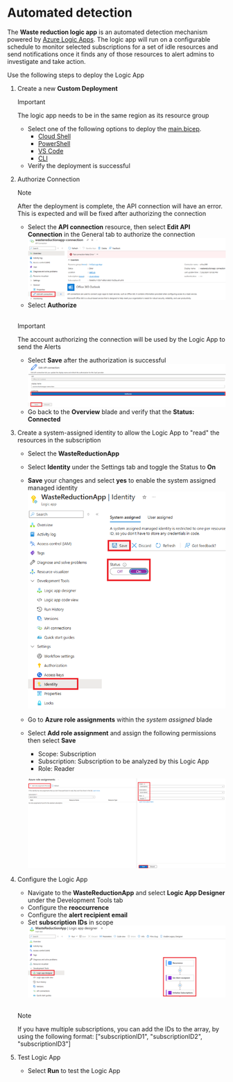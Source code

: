 
# Automated detection

The **Waste reduction logic app** is an automated detection mechanism powered by [Azure Logic Apps](https://docs.microsoft.com/azure/logic-apps/logic-apps-overview). The logic app will run on a configurable schedule to monitor selected subscriptions for a set of idle resources and send notifications once it finds any of those resources to alert admins to investigate and take action.

Use the following steps to deploy the Logic App

1. Create a new **Custom Deployment**
    > [!IMPORTANT]
    > The logic app needs to be in the same region as its resource group
   * Select one of the following options to deploy the [main.bicep](https://github.com/microsoft/finops-toolkit/blob/f81e0669ddf104e3db1d5fe21b470f0231e4d936/src/logic-apps/waste-reduction/main.bicep).
     * [Cloud Shell](https://learn.microsoft.com/en-us/azure/azure-resource-manager/bicep/deploy-cloud-shell?tabs=azure-cli)
     * [PowerShell](https://learn.microsoft.com/en-us/azure/azure-resource-manager/bicep/deploy-powershell)
     * [VS Code](https://learn.microsoft.com/en-us/azure/azure-resource-manager/bicep/deploy-vscode)
     * [CLI](https://learn.microsoft.com/en-us/azure/azure-resource-manager/bicep/deploy-cli)
   * Verify the deployment is successful

2. Authorize Connection
    > [!NOTE]
    > After the deployment is complete, the API connection will have an error. This is expected and will be fixed after authorizing the connection

   * Select the **API connection** resource, then select **Edit API Connection** in the General tab to authorize the connection
    ![Edit API connection page](images/Edit-API-connection.png)
   * Select **Authorize**

    <br>
  
    > [!IMPORTANT]
    > The account authorizing the connection will be used by the Logic App to send the Alerts

   * Select **Save** after the authorization is successful
    ![Authorize & Save page](images/Authorize-&-Save.png)
   * Go back to the **Overview** blade and verify that the **Status: Connected**

3. Create a system-assigned identity to allow the Logic App to "read" the resources in the subscription

   * Select the **WasteReductionApp**
   * Select **Identity** under the Settings tab and toggle the Status to **On**
   * **Save** your changes and select **yes** to enable the system assigned managed identity
    ![Identity configuration page](images/System-assigned-identity.png)
   * Go to **Azure role assignments** within the *system assigned* blade
   * Select **Add role assignment** and assign the following permissions then select **Save**
      - Scope: Subscription
      - Subscription: Subscription to be analyzed by this Logic App
      - Role: Reader

     ![Adding role assignment page](images/Azure-role-assignment.png)

4. Configure the Logic App

   * Navigate to the **WasteReductionApp** and select **Logic App Designer** under the Development Tools tab
   * Configure the **reoccurrence**
   * Configure the **alert recipient email**
   * Set **subscription IDs** in scope
    ![Logic app designer configuration page](images/Logic-app-designer.png)

   <br>

   > [!NOTE]
   > If you have multiple subscriptions, you can add the IDs to the array, by using the following format: ["subscriptionID1", "subscriptionID2", "subscriptionID3"]

5. Test Logic App

   * Select **Run** to test the Logic App
